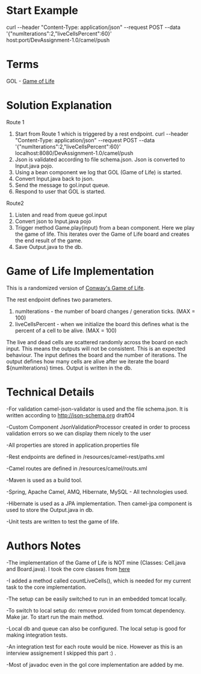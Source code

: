 # Start Example

curl  --header "Content-Type: application/json" --request POST --data '{"numIterations":2,"liveCellsPercent":60}' \
 host:port/DevAssignment-1.0/camel/push
 
# Terms

GOL - [Game of Life](https://en.wikipedia.org/wiki/Conway%27s_Game_of_Life)

# Solution Explanation

Route 1
1. Start from Route 1 which is triggered by a rest endpoint.
curl  --header "Content-Type: application/json" --request POST --data '{"numIterations":2,"liveCellsPercent":60}' localhost:8080/DevAssignment-1.0/camel/push
2. Json is validated according to file schema.json. Json is converted to Input.java pojo.
3. Using a bean component we log that GOL (Game of Life) is started.
4. Convert Input.java back to json.
5. Send the message to gol.input queue.
6. Respond to user that GOL is started.

Route2
1. Listen and read from queue gol.input
2. Convert json to Input.java pojo
3. Trigger method Game.play(input) from a bean component. Here we play the game of life. 
   This iterates over the Game of Life board and creates the end result of the game.
4. Save Output.java to the db.

# Game of Life Implementation

This is a randomized version of [Conway's Game of Life](https://en.wikipedia.org/wiki/Conway%27s_Game_of_Life).

The rest endpoint defines two parameters.
1. numIterations - the number of board changes / generation ticks. (MAX = 100)
2. liveCellsPercent - when we initialize the board this defines what is the percent of a cell to be alive. (MAX = 100)

The live and dead cells are scattered randomly across the board on each input. This means the outputs will not be consistent.
This is an expected behaviour.
The input defines the board and the number of iterations.
The output defines how many cells are alive after we iterate the board ${numIterations} times. Output is written in the db.

# Technical Details

-For validation camel-json-validator is used and the file schema.json. It is written according to http://json-schema.org  draft04

-Custom Component JsonValidationProcessor created in order to process validation errors so we can display them nicely to the user

-All properties are stored in application.properties file

-Rest endpoints are defined in /resources/camel-rest/paths.xml

-Camel routes are defined in /resources/camel/routs.xml

-Maven is used as a build tool.

-Spring, Apache Camel, AMQ, Hibernate, MySQL - All technologies used.

-Hibernate is used as a JPA implementation. Then camel-jpa component is used to store the Output.java in db.

-Unit tests are written to test the game of life.


# Authors Notes

-The implementation of the Game of Life is NOT mine (Classes: Cell.java and Board.java). I took the core classes from [here](https://github.com/inoryy/game-of-life-java/tree/master/src/main/java/gof/core)

-I added a method called countLiveCells(), which is needed for my current task to the core implementation.

-The setup can be easily switched to run in an embedded tomcat locally.

-To switch to local setup do: remove <scope>provided</scope> from tomcat dependency. Make <packaging>jar</packaging>. To start run the main method.

-Local db and queue can also be configured. The local setup is good for making integration tests.

-An integration test for each route would be nice. However as this is an interview assignement I skipped this part :) .

-Most of javadoc even in the gol core implementation are added by me.





